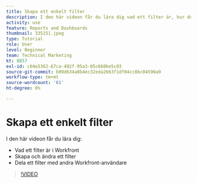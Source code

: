 ```yaml
---
title: Skapa ett enkelt filter
description: I den här videon får du lära dig vad ett filter är, hur du skapar ett filter och hur du delar ett filter med andra användare i [!DNL  Workfront].
activity: use
feature: Reports and Dashboards
thumbnail: 335151.jpeg
type: Tutorial
role: User
level: Beginner
team: Technical Marketing
kt: 8857
exl-id: c64e5362-67ca-492f-95a3-05c660be5c03
source-git-commit: b09d634a8b4ec32eda2663f1df04cc8bc04596a9
workflow-type: tm+mt
source-wordcount: '61'
ht-degree: 0%

---
```


# Skapa ett enkelt filter

I den här videon får du lära dig:

* Vad ett filter är i Workfront
* Skapa och ändra ett filter
* Dela ett filter med andra Workfront-användare

>[!VIDEO](https://video.tv.adobe.com/v/335151/?quality=12)

